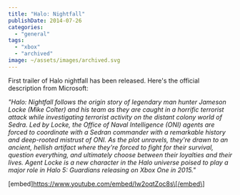```yaml
---
title: "Halo: Nightfall"
publishDate: 2014-07-26
categories: 
  - "general"
tags: 
  - "xbox"
  - "archived"
image: ~/assets/images/archived.svg
---
```


First trailer of Halo nightfall has been released. Here's the official description from Microsoft:

_"Halo: Nightfall follows the origin story of legendary man hunter Jameson Locke (Mike Colter) and his team as they are caught in a horrific terrorist attack while investigating terrorist activity on the distant colony world of Sedra. Led by Locke, the Office of Naval Intelligence (ONI) agents are forced to coordinate with a Sedran commander with a remarkable history and deep-rooted mistrust of ONI. As the plot unravels, they're drawn to an ancient, hellish artifact where they're forced to fight for their survival, question everything, and ultimately choose between their loyalties and their lives. Agent Locke is a new character in the Halo universe poised to play a major role in Halo 5: Guardians releasing on Xbox One in 2015."_

\[embed\]https://www.youtube.com/embed/Iw2oqtZoc8s\[/embed\]

